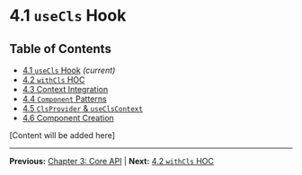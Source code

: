 # 4.1 `useCls` Hook

## Table of Contents
- [4.1 `useCls` Hook](./4.1-usecls-hook.md) *(current)*
- [4.2 `withCls` HOC](./4.2-withcls-hoc.md)
- [4.3 Context Integration](./4.3-context-integration.md)
- [4.4 `Component` Patterns](./4.4-component-patterns.md)
- [4.5 `ClsProvider` & `useClsContext`](./4.5-clsprovider-useclscontext.md)
- [4.6 Component Creation](./4.6-component-creation.md)

[Content will be added here]

---

**Previous:** [Chapter 3: Core API](../03-core-api/index.md) | **Next:** [4.2 `withCls` HOC](./4.2-withcls-hoc.md)
